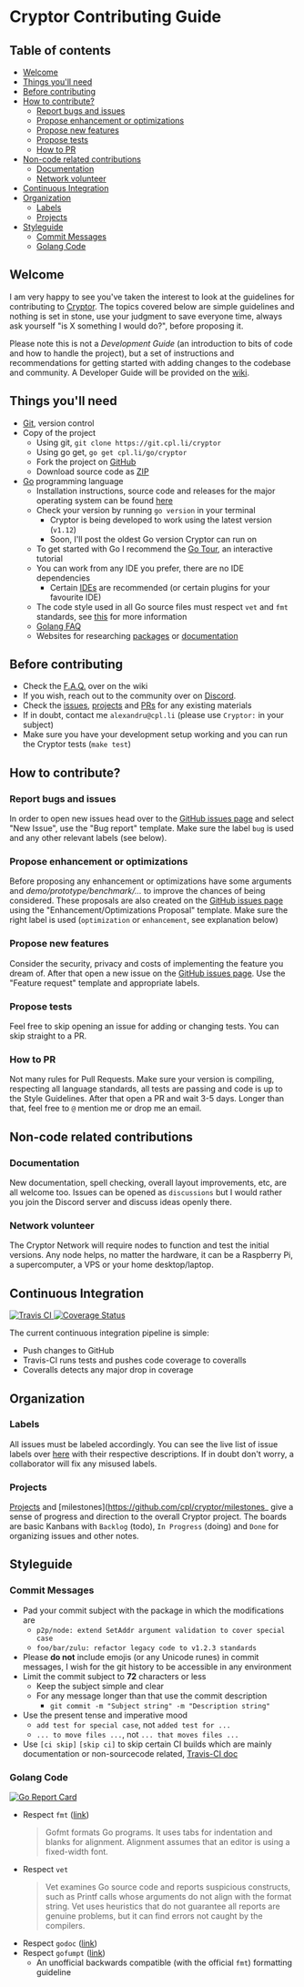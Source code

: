 # Cryptor Contributing Guide


## Table of contents
  - [Welcome](#welcome)
  - [Things you'll need](#things-youll-need)
  - [Before contributing](#before-contributing)
  - [How to contribute?](#how-to-contribute)
    - [Report bugs and issues](#report-bugs-and-issues)
    - [Propose enhancement or optimizations](#propose-enhancement-or-optimizations)
    - [Propose new features](#propose-new-features)
    - [Propose tests](#propose-tests)
    - [How to PR](#how-to-pr)
  - [Non-code related contributions](#non-code-related-contributions)
    - [Documentation](#documentation)
    - [Network volunteer](#network-volunteer)
  - [Continuous Integration](#continuous-integration)
  - [Organization](#organization)
    - [Labels](#labels)
    - [Projects](#projects)
  - [Styleguide](#styleguide)
    - [Commit Messages](#commit-messages)
    - [Golang Code](#golang-code)

## Welcome

I am very happy to see you've taken the interest to look at the guidelines for contributing to [Cryptor](git.cpl.li/cryptor). The topics covered below are simple guidelines and nothing is set in stone, use your judgment to save everyone time, always ask yourself "is X something I would do?", before proposing it.

Please note this is not a *Development Guide* (an introduction to bits of code and how to handle the project), but a set of instructions and recommendations for getting started with adding changes to the codebase and community. A Developer Guide will be provided on the [wiki](https://github.com/cpl/cryptor/wiki).

## Things you'll need

* [Git](https://git-scm.com), version control
* Copy of the project
  * Using git, `git clone https://git.cpl.li/cryptor`
  * Using go get, `go get cpl.li/go/cryptor`
  * Fork the project on [GitHub](https://git.cpl.li/cryptor)
  * Download source code as [ZIP](https://github.com/cpl/cryptor/archive/master.zip)
* [Go](https://golang.org) programming language
  * Installation instructions, source code and releases for the major operating system can be found [here](https://golang.org/doc/install)
  * Check your version by running `go version` in your terminal
    * Cryptor is being developed to work using the latest version (`v1.12`)
    * Soon, I'll post the oldest Go version Cryptor can run on
  * To get started with Go I recommend the [Go Tour](https://tour.golang.org/), an interactive tutorial
  * You can work from any IDE you prefer, there are no IDE dependencies
    * Certain [IDEs](https://golang.org/doc/editors.html) are recommended (or certain plugins for your favourite IDE)
  * The code style used in all Go source files must respect `vet` and `fmt` standards, see [this](https://golang.org/doc/effective_go.html) for more information
  * [Golang FAQ](https://golang.org/doc/faq)
  * Websites for researching [packages](https://golang.org/pkg/) or [documentation](https://godoc.org)

## Before contributing

* Check the [F.A.Q.](https://github.com/cpl/cryptor/wiki/FAQ) over on the wiki
* If you wish, reach out to the community over on [Discord](https://discord.gg/vGQ76Uz).
* Check the [issues](https://github.com/cpl/cryptor/issues), [projects](https://github.com/cpl/cryptor/projects) and [PRs](https://github.com/cpl/cryptor/pulls) for any existing materials
* If in doubt, contact me `alexandru@cpl.li` (please use `Cryptor:` in your subject)
* Make sure you have your development setup working and you can run the Cryptor tests (`make test`)

## How to contribute?

### Report bugs and issues

In order to open new issues head over to the [GitHub issues page](https://github.com/cpl/cryptor/issues) and select "New Issue", use the "Bug report" template. Make sure the label `bug` is used and any other relevant labels (see below).

### Propose enhancement or optimizations

Before proposing any enhancement or optimizations have some arguments and *demo/prototype/benchmark/...* to improve the chances of being considered. These proposals are also created on the [GitHub issues page](https://github.com/cpl/cryptor/issues) using the "Enhancement/Optimizations Proposal" template. Make sure the right label is used (`optimization` or `enhancement`, see explanation below)

### Propose new features

Consider the security, privacy and costs of implementing the feature you dream of. After that open a new issue on the [GitHub issues page](https://github.com/cpl/cryptor/issues). Use the "Feature request" template and appropriate labels.

### Propose tests

Feel free to skip opening an issue for adding or changing tests. You can skip straight to a PR.

### How to PR

Not many rules for Pull Requests. Make sure your version is compiling, respecting all language standards, all tests are passing and code is up to the Style Guidelines. After that open a PR and wait 3-5 days. Longer than that, feel free to `@` mention me or drop me an email.

## Non-code related contributions

### Documentation

New documentation, spell checking, overall layout improvements, etc, are all welcome too. Issues can be opened as `discussions` but I would rather you join the Discord server and discuss ideas openly there.

### Network volunteer

The Cryptor Network will require nodes to function and test the initial versions. Any node helps, no matter the hardware, it can be a Raspberry Pi, a supercomputer, a VPS or your home desktop/laptop.

## Continuous Integration

 <a href="https://travis-ci.org/cpl/cryptor">
   <img src="https://img.shields.io/travis/cpl/cryptor/master.svg" alt="Travis CI" />
 </a>
 <a href="https://coveralls.io/github/cpl/cryptor?branch=master">
   <img src="https://img.shields.io/coveralls/github/cpl/cryptor/master.svg" alt="Coverage Status" />
 </a>

The current continuous integration pipeline is simple:
* Push changes to GitHub
* Travis-CI runs tests and pushes code coverage to coveralls
* Coveralls detects any major drop in coverage

## Organization

### Labels

All issues must be labeled accordingly. You can see the live list of issue labels over [here](https://github.com/cpl/cryptor/labels) with their respective descriptions. If in doubt don't worry, a collaborator will fix any misused labels.

### Projects

[Projects](https://github.com/cpl/cryptor/projects) and [milestones](https://github.com/cpl/cryptor/milestones_ give a sense of progress and direction to the overall Cryptor project. The boards are basic Kanbans with `Backlog` (todo), `In Progress` (doing) and `Done` for organizing issues and other notes.

## Styleguide

### Commit Messages

* Pad your commit subject with the package in which the modifications are
  * `p2p/node: extend SetAddr argument validation to cover special case`
  * `foo/bar/zulu: refactor legacy code to v1.2.3 standards`
* Please **do not** include emojis (or any Unicode runes) in commit messages, I wish for the git history to be accessible in any environment
* Limit the commit subject to **72** characters or less
  * Keep the subject simple and clear
  * For any message longer than that use the commit description
    * `git commit -m "Subject string" -m "Description string"`
* Use the present tense and imperative mood
  * `add test for special case`, not `added test for ...`
  * `... to move files ...`, not `... that moves files ...`
* Use `[ci skip]` `[skip ci]` to skip certain CI builds which are mainly documentation or non-sourcecode related, [Travis-CI doc](https://docs.travis-ci.com/user/customizing-the-build/#skipping-a-build)

### Golang Code

[![Go Report Card](https://goreportcard.com/badge/cpl.li/go/cryptor)](https://goreportcard.com/report/cpl.li/go/cryptor)

* Respect `fmt` ([link](https://golang.org/doc/effective_go.html#formatting))
  >Gofmt formats Go programs. It uses tabs for indentation and blanks for
  >alignment. Alignment assumes that an editor is using a fixed-width font.
* Respect `vet`
  > Vet examines Go source code and reports suspicious constructs, such as
  > Printf calls whose arguments do not align with the format string. Vet uses
  > heuristics that do not guarantee all reports are genuine problems, but it
  > can find errors not caught by the compilers.
* Respect `godoc` ([link](https://golang.org/doc/effective_go.html#commentary))
* Respect `gofumpt` ([link](https://github.com/mvdan/gofumpt))
  * An unofficial backwards compatible (with the official `fmt`) formatting guideline

